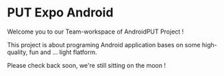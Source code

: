 # PUT Expo Android

Welcome you to our Team-workspace of AndroidPUT Project !

This project is about programing Android application bases on some high-quality, fun and ... light flatform.

Please check back soon, we're still sitting on the moon !

